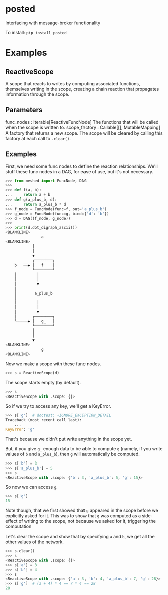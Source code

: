 
# posted
Interfacing with message-broker functionality


To install:	```pip install posted```


# Examples

## ReactiveScope

A scope that reacts to writes by computing associated functions, themselves writing in the scope, creating a chain reaction that propagates information through the scope.

Parameters
----------
func_nodes : Iterable[ReactiveFuncNode]
    The functions that will be called when the scope is written to.
scope_factory : Callable[[], MutableMapping]
    A factory that returns a new scope. The scope will be cleared by calling this
    factory at each call to `.clear()`.

Examples
--------

First, we need some func nodes to define the reaction relationships.
We'll stuff these func nodes in a DAG, for ease of use, but it's not necessary.

```python
>>> from meshed import FuncNode, DAG
>>>
>>> def f(a, b):
...     return a + b
>>> def g(a_plus_b, d):
...     return a_plus_b * d
>>> f_node = FuncNode(func=f, out='a_plus_b')
>>> g_node = FuncNode(func=g, bind={'d': 'b'})
>>> d = DAG((f_node, g_node))
>>>
>>> print(d.dot_digraph_ascii())
<BLANKLINE>
                a
<BLANKLINE>
            │
            │
            ▼
            ┌────────┐
    b   ──▶ │   f    │
            └────────┘
    │         │
    │         │
    │         ▼
    │
    │        a_plus_b
    │
    │         │
    │         │
    │         ▼
    │       ┌────────┐
    └─────▶ │   g_   │
            └────────┘
            │
            │
            ▼
<BLANKLINE>
                g
<BLANKLINE>
```

Now we make a scope with these func nodes.

```python
>>> s = ReactiveScope(d)
```

The scope starts empty (by default).

```python
>>> s
<ReactiveScope with .scope: {}>
```

So if we try to access any key, we'll get a KeyError.

```python
>>> s['g']  # doctest: +IGNORE_EXCEPTION_DETAIL
Traceback (most recent call last):
    ...
KeyError: 'g'
```

That's because we didn't put write anything in the scope yet.

But, if you give ``g_`` enough data to be able to compute ``g`` (namely, if you
write values of ``b`` and ``a_plus_b``), then ``g`` will automatically be computed.

```python
>>> s['b'] = 3
>>> s['a_plus_b'] = 5
>>> s
<ReactiveScope with .scope: {'b': 3, 'a_plus_b': 5, 'g': 15}>
```

So now we can access ``g``.

```python
>>> s['g']
15
```

Note though, that we first showed that ``g`` appeared in the scope before we
explicitly asked for it. This was to show that ``g`` was computed as a
side-effect of writing to the scope, not because we asked for it, triggering the
computation

Let's clear the scope and show that by specifying ``a`` and ``b``, we get all the
other values of the network.

```python
>>> s.clear()
>>> s
<ReactiveScope with .scope: {}>
>>> s['a'] = 3
>>> s['b'] = 4
>>> s
<ReactiveScope with .scope: {'a': 3, 'b': 4, 'a_plus_b': 7, 'g': 28}>
>>> s['g']  # (3 + 4) * 4 == 7 * 4 == 28
28
```